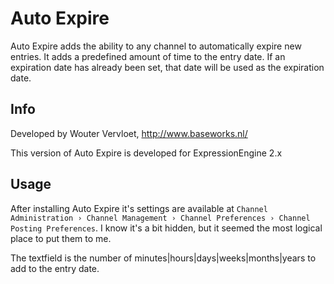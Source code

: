 # Auto Expire

Auto Expire adds the ability to any channel to automatically expire new entries. It adds a predefined amount of time to the entry date. If an expiration date has already been set, that date will be used as the expiration date.

## Info

Developed by Wouter Vervloet, http://www.baseworks.nl/

This version of Auto Expire is developed for ExpressionEngine 2.x

## Usage

After installing Auto Expire it's settings are available at `Channel Administration › Channel Management › Channel Preferences › Channel Posting Preferences`. I know it's a bit hidden, but it seemed the most logical place to put them to me.

The textfield is the number of minutes|hours|days|weeks|months|years to add to the entry date.